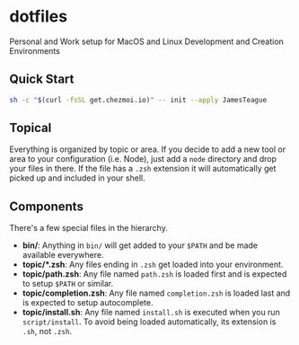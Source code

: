 # dotfiles

Personal and Work setup for MacOS and Linux Development and Creation Environments

## Quick Start
```bash
sh -c "$(curl -fsSL get.chezmoi.io)" -- init --apply JamesTeague
```

## Topical

Everything is organized by topic or area. If you decide to add a new tool or area to your configuration (i.e. Node),
just add a `node` directory and drop your files in there. If the file has a `.zsh` extension it will automatically get
picked up and included in your shell. 

## Components

There's a few special files in the hierarchy.

- **bin/**: Anything in `bin/` will get added to your `$PATH` and be made
  available everywhere.
- **topic/\*.zsh**: Any files ending in `.zsh` get loaded into your
  environment.
- **topic/path.zsh**: Any file named `path.zsh` is loaded first and is
  expected to setup `$PATH` or similar.
- **topic/completion.zsh**: Any file named `completion.zsh` is loaded
  last and is expected to setup autocomplete.
- **topic/install.sh**: Any file named `install.sh` is executed when you run `script/install`. To avoid being loaded 
  automatically, its extension is `.sh`, not `.zsh`.

